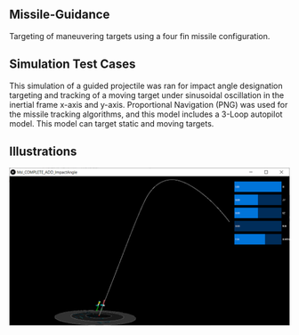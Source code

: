## Missile-Guidance
Targeting of maneuvering targets using a four fin missile configuration.

## Simulation Test Cases
This simulation of a guided projectile was ran for impact angle designation targeting and tracking of a moving target under sinusoidal oscillation in the inertial frame x-axis and y-axis.  Proportional Navigation (PNG) was used for the missile tracking algorithms, and this model includes a 3-Loop autopilot model. This model can target static and moving targets.

## Illustrations
<img src="https://github.com/Tac321/Missile-Guidance/blob/master/Images/Impact_Angle_Planning.png" width="700" />

